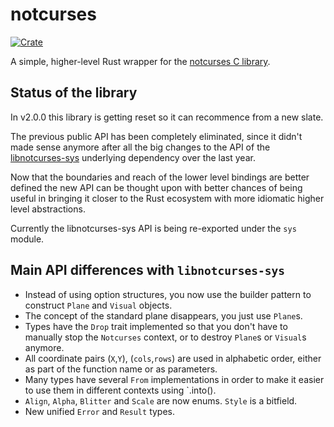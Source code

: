 # notcurses

[![Crate](https://img.shields.io/crates/v/notcurses.svg)](https://crates.io/crates/notcurses)

A simple, higher-level Rust wrapper for the [notcurses C library][1].

## Status of the library

In v2.0.0 this library is getting reset so it can recommence from a new slate.

The previous public API has been completely eliminated, since it didn't made
sense anymore after all the big changes to the API of the [libnotcurses-sys][2]
underlying dependency over the last year.

Now that the boundaries and reach of the lower level bindings are better defined
the new API can be thought upon with better chances of being useful in bringing
it closer to the Rust ecosystem with more idiomatic higher level abstractions.

Currently the libnotcurses-sys API is being re-exported under the `sys` module.

[1]:https://github.com/dankamongmen/notcurses
[2]:https://crates.io/crates/libnotcurses-sys


## Main API differences with `libnotcurses-sys`

- Instead of using option structures, you now use the builder pattern
  to construct `Plane` and `Visual` objects.
- The concept of the standard plane disappears, you just use `Plane`s.
- Types have the `Drop` trait implemented so that you don't have to manually
  stop the `Notcurses` context, or to destroy `Plane`s or `Visual`s anymore.
- All coordinate pairs (`X`,`Y`), (`cols`,`rows`) are used in alphabetic
  order, either as part of the function name or as parameters.
- Many types have several `From` implementations in order to make it easier
  to use them in different contexts using `.into().
- `Align`, `Alpha`, `Blitter` and `Scale` are now enums. `Style` is a bitfield.
- New unified `Error` and `Result` types.

